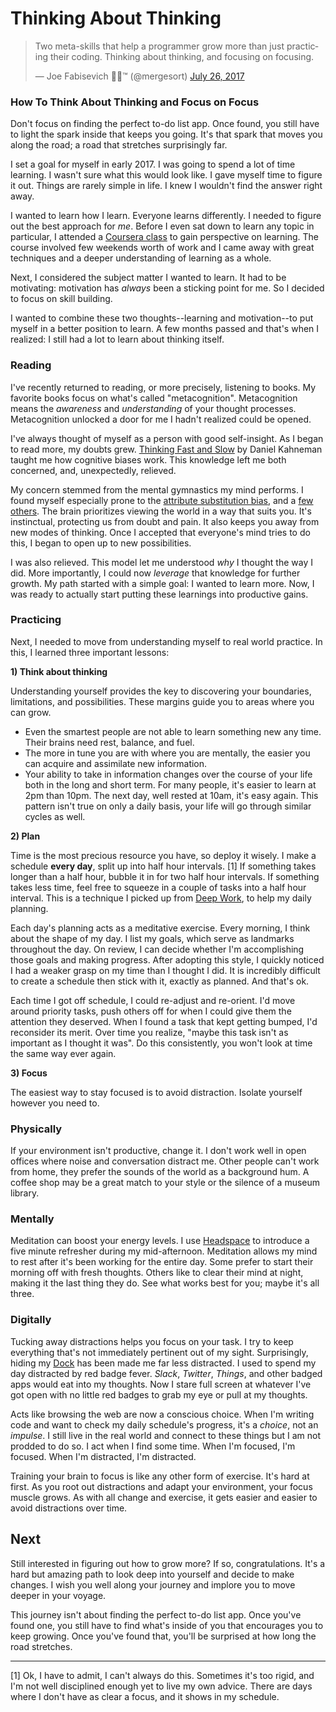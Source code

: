 # Thinking About Thinking

<blockquote class="twitter-tweet" data-lang="en"><p lang="en" dir="ltr">Two meta-skills that help a programmer grow more than just practicing their coding. Thinking about thinking, and focusing on focusing.</p>&mdash; Joe Fabisevich 🐶🐳™ (@mergesort) <a href="https://twitter.com/mergesort/status/890204173920329728">July 26, 2017</a></blockquote> <script async src="//platform.twitter.com/widgets.js" charset="utf-8"></script>
    
### How To Think About Thinking and Focus on Focus
    
Don't focus on finding the perfect to-do list app. Once found, you still have to light the spark inside that keeps you going. It's that spark that moves you along the road; a road that stretches surprisingly far. 
    
I set a goal for myself in early 2017. I was going to spend a lot of time learning. I wasn't sure what this would look like. I gave myself time to figure it out. Things are rarely simple in life. I knew I wouldn't find the answer right away.
    
I wanted to learn how I learn. Everyone learns differently. I needed to figure out the best approach for _me_. Before I even sat down to learn any topic in particular, I attended a [Coursera class](https://www.coursera.org/learn/learning-how-to-learn/) to gain perspective on learning. The course involved few weekends worth of work and I came away with great techniques and a deeper understanding of learning as a whole.
    
Next, I considered the subject matter I wanted to learn. It had to be motivating: motivation has _always_ been a sticking point for me. So I decided to focus on skill building.
    
I wanted to combine these two thoughts--learning and motivation--to put myself in a better position to learn. A few months passed and that's when I realized: I still had a lot to learn about thinking itself. 
    
### Reading
    
I've recently returned to reading, or more precisely, listening to books. My favorite books focus on what's called "metacognition". Metacognition means the *awareness* and *understanding* of your thought processes. Metacognition unlocked a door for me I hadn't realized could be opened.
    
I've always thought of myself as a person with good self-insight. As I began to read more, my doubts grew. [Thinking Fast and Slow](https://smile.amazon.com/Thinking-Fast-Slow-Daniel-Kahneman-ebook/dp/B00555X8OA/ref=tmm_kin_swatch_0?_encoding=UTF8&qid=1501358078&sr=8-1) by Daniel Kahneman taught me how cognitive biases work. This knowledge left me both concerned, and, unexpectedly, relieved. 
    
My concern stemmed from the mental gymnastics my mind performs. I found myself especially prone to the [attribute substitution bias](https://en.wikipedia.org/wiki/Attribute_substitution), and a [few](https://en.m.wikipedia.org/wiki/Belief_bias) [others](https://en.wikipedia.org/wiki/Availability_heuristic). The brain prioritizes viewing the world in a way that suits you. It's instinctual, protecting us from doubt and pain. It also keeps you away from new modes of thinking. Once I accepted that everyone's mind tries to do this, I began to open up to new possibilities.
    
I was also relieved. This model let me understood *why* I thought the way I did. More importantly, I could now *leverage* that knowledge for further growth. My path started with a simple goal: I wanted to learn more. Now,  I was ready to actually start putting these learnings into productive gains.
    
### Practicing
    
Next, I needed to move from understanding myself to real world practice. In this, I learned three important lessons:
    
**1) Think about thinking**
    
Understanding yourself provides the key to discovering your boundaries, limitations, and possibilities. These margins guide you to areas where you can grow. 
    
* Even the smartest people are not able to learn something new any time. Their brains need rest, balance, and fuel.
* The more in tune you are with where you are mentally, the easier you can acquire and assimilate new information.
* Your ability to take in information changes over the course of your life both in the long and short term. For many people, it's easier to learn at 2pm than 10pm. The next day, well rested at 10am, it's easy again. This pattern isn't true on only a daily basis, your life will go through similar cycles as well. 
    
**2) Plan**
    
Time is the most precious resource you have, so deploy it wisely. I make a schedule **every day**, split up into half hour intervals. [1] If something takes longer than a half hour, bubble it in for two half hour intervals. If something takes less time, feel free to squeeze in a couple of tasks into a half hour interval. This is a technique I picked up from [Deep Work](https://smile.amazon.com/Deep-Work-Focused-Success-Distracted-ebook/dp/B00X47ZVXM/ref=tmm_kin_swatch_0?_encoding=UTF8&qid=1501358054&sr=8-1), to help my daily planning.
    
Each day's planning acts as a meditative exercise. Every morning, I think about the shape of my day. I list my goals, which serve as landmarks throughout the day. On review, I can decide whether I'm accomplishing those goals and making progress. After adopting this style, I quickly noticed I had a weaker grasp on my time than I thought I did. It is incredibly difficult to create a schedule then stick with it, exactly as planned. And that's ok.
    
Each time I got off schedule, I could re-adjust and re-orient. I'd move around priority tasks, push others off for when I could give them the attention they deserved. When I found a task that kept getting bumped, I'd reconsider its merit. Over time you realize, "maybe this task isn't as important as I thought it was". Do this consistently, you won't look at time the same way ever again.
    
**3) Focus**
    
The easiest way to stay focused is to avoid distraction. Isolate yourself however you need to. 
    
### Physically

If your environment isn't productive, change it. I don't work well in open offices where noise and conversation distract me. Other people can't work from home, they prefer the sounds of the world as a background hum. A coffee shop may be a great match to your style or the silence of a museum library.
    
### Mentally

Meditation can boost your energy levels. I use [Headspace](https://www.headspace.com) to introduce a five minute refresher during my mid-afternoon. Meditation allows my mind to rest after it's been working for the entire day. Some prefer to start their morning off with fresh thoughts. Others like to clear their mind at night, making it the last thing they do. See what works best for you; maybe it's all three.
    
### Digitally

Tucking away distractions helps you focus on your task. I try to keep everything that's not immediately pertinent out of my sight. Surprisingly, hiding my [Dock](https://en.wikipedia.org/wiki/Dock_(macOS)) has been made me far less distracted. I used to spend my day distracted by red badge fever. *Slack*, *Twitter*, *Things*, and other badged apps would eat into my thoughts. Now I stare full screen at whatever I've got open with no little red badges to grab my eye or pull at my thoughts. 
    
Acts like browsing the web are now a conscious choice. When I'm writing code and want to check my daily schedule's progress, it's a *choice*, not an *impulse*. I still live in the real world and connect to these things but I am not prodded to do so. I act when I find some time. When I'm focused, I'm focused. When I'm distracted, I'm distracted.
    
Training your brain to focus is like any other form of exercise. It's hard at first. As you root out distractions and adapt your environment, your focus muscle grows. As with all change and exercise, it gets easier and easier to avoid distractions over time.
    
## Next
    
Still interested in figuring out how to grow more? If so, congratulations. It's a hard but amazing path to look deep into yourself and decide to make changes. I wish you well along your journey and implore you to move deeper in your voyage. 
    
This journey isn't about finding the perfect to-do list app. Once you've found one, you still have to find what's inside of you that encourages you to keep growing. Once you've found that, you'll be surprised at how long the road stretches.
    
---
    
[1] Ok, I have to admit, I can't always do this. Sometimes it's too rigid, and I'm not well disciplined enough yet to live my own advice. There are days where I don't have as clear a focus, and it shows in my schedule.

